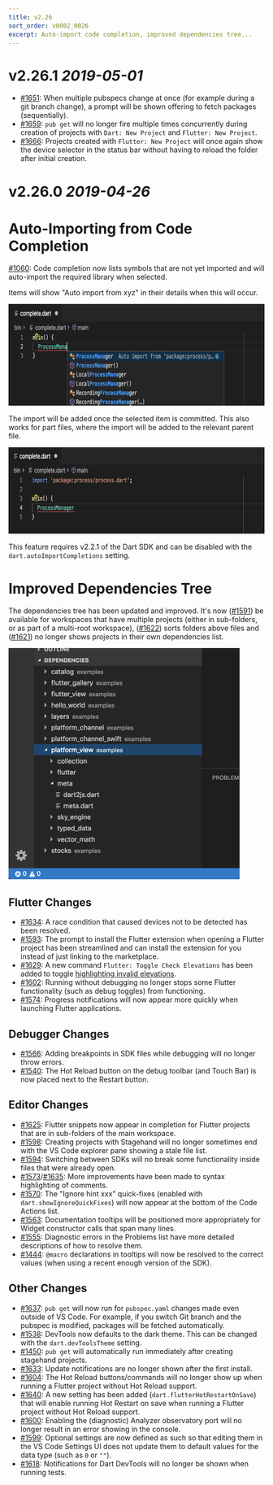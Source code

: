 ```yaml
---
title: v2.26
sort_order: v0002_0026
excerpt: Auto-import code completion, improved dependencies tree...
---
```


# v2.26.1 *2019-05-01*

- [#1651](https://github.com/Dart-Code/Dart-Code/issues/1651): When multiple pubspecs change at once (for example during a git branch change), a prompt will be shown offering to fetch packages (sequentially).
- [#1659](https://github.com/Dart-Code/Dart-Code/issues/1659): `pub get` will no longer fire multiple times concurrently during creation of projects with `Dart: New Project` and `Flutter: New Project`.
- [#1666](https://github.com/Dart-Code/Dart-Code/issues/1666): Projects created with `Flutter: New Project` will once again show the device selector in the status bar without having to reload the folder after initial creation.


# v2.26.0 *2019-04-26*

# Auto-Importing from Code Completion

[#1060](https://github.com/Dart-Code/Dart-Code/issues/1060): Code completion now lists symbols that are not yet imported and will auto-import the required library when selected.

Items will show "Auto import from xyz" in their details when this will occur.

<img src="/images/release_notes/v2.26/completion_1.png" width="700" height="200" />

The import will be added once the selected item is committed. This also works for part files, where the import will be added to the relevant parent file.

<img src="/images/release_notes/v2.26/completion_2.png" width="700" height="170" />

This feature requires v2.2.1 of the Dart SDK and can be disabled with the `dart.autoImportCompletions` setting.

# Improved Dependencies Tree

The dependencies tree has been updated and improved. It's now ([#1591](https://github.com/Dart-Code/Dart-Code/issues/1591)) be available for workspaces that have multiple projects (either in sub-folders, or as part of a multi-root workspace), ([#1622](https://github.com/Dart-Code/Dart-Code/issues/1622)) sorts folders above files and ([#1621](https://github.com/Dart-Code/Dart-Code/issues/1621)) no longer shows projects in their own dependencies list.

<img src="/images/release_notes/v2.26/dependencies.png" width="455" height="455" />

## Flutter Changes

- [#1634](https://github.com/Dart-Code/Dart-Code/issues/1634): A race condition that caused devices not to be detected has been resolved.
- [#1593](https://github.com/Dart-Code/Dart-Code/issues/1593): The prompt to install the Flutter extension when opening a Flutter project has been streamlined and can install the extension for you instead of just linking to the marketplace.
- [#1629](https://github.com/Dart-Code/Dart-Code/issues/1629): A new command `Flutter: Toggle Check Elevations` has been added to toggle [highlighting invalid elevations](https://github.com/flutter/flutter/pull/30215).
- [#1602](https://github.com/Dart-Code/Dart-Code/issues/1602): Running without debugging no longer stops some Flutter functionality (such as debug toggles) from functioning.
- [#1574](https://github.com/Dart-Code/Dart-Code/issues/1574): Progress notifications will now appear more quickly when launching Flutter applications.

## Debugger Changes

- [#1566](https://github.com/Dart-Code/Dart-Code/issues/1566): Adding breakpoints in SDK files while debugging will no longer throw errors.
- [#1540](https://github.com/Dart-Code/Dart-Code/issues/1540): The Hot Reload button on the debug toolbar (and Touch Bar) is now placed next to the Restart button.

## Editor Changes

- [#1625](https://github.com/Dart-Code/Dart-Code/issues/1625): Flutter snippets now appear in completion for Flutter projects that are in sub-folders of the main workspace.
- [#1598](https://github.com/Dart-Code/Dart-Code/issues/1598): Creating projects with Stagehand will no longer sometimes end with the VS Code explorer pane showing a stale file list.
- [#1594](https://github.com/Dart-Code/Dart-Code/issues/1594): Switching between SDKs will no break some functionality inside files that were already open.
- [#1573](https://github.com/Dart-Code/Dart-Code/issues/1573)/[#1635](https://github.com/Dart-Code/Dart-Code/issues/1635): More improvements have been made to syntax highlighting of comments.
- [#1570](https://github.com/Dart-Code/Dart-Code/issues/1570): The "Ignore hint xxx" quick-fixes (enabled with `dart.showIgnoreQuickFixes`) will now appear at the bottom of the Code Actions list.
- [#1563](https://github.com/Dart-Code/Dart-Code/issues/1563): Documentation tooltips will be positioned more appropriately for Widget constructor calls that span many lines.
- [#1555](https://github.com/Dart-Code/Dart-Code/issues/1555): Diagnostic errors in the Problems list have more detailed descriptions of how to resolve them.
- [#1444](https://github.com/Dart-Code/Dart-Code/issues/1444): `@macro` declarations in tooltips will now be resolved to the correct values (when using a recent enough version of the SDK).

## Other Changes

- [#1637](https://github.com/Dart-Code/Dart-Code/issues/1637): `pub get` will now run for `pubspec.yaml` changes made even outside of VS Code. For example, if you switch Git branch and the pubspec is modified, packages will be fetched automatically.
- [#1538](https://github.com/Dart-Code/Dart-Code/issues/1538): DevTools now defaults to the dark theme. This can be changed with the `dart.devToolsTheme` setting.
- [#1450](https://github.com/Dart-Code/Dart-Code/issues/1450): `pub get` will automatically run immediately after creating stagehand projects.
- [#1633](https://github.com/Dart-Code/Dart-Code/issues/1633): Update notifications are no longer shown after the first install.
- [#1604](https://github.com/Dart-Code/Dart-Code/issues/1604): The Hot Reload buttons/commands will no longer show up when running a Flutter project without Hot Reload support.
- [#1640](https://github.com/Dart-Code/Dart-Code/issues/1640): A new setting has been added (`dart.flutterHotRestartOnSave`) that will enable running Hot Restart on save when running a Flutter project without Hot Reload support.
- [#1600](https://github.com/Dart-Code/Dart-Code/issues/1600): Enabling the (diagnostic) Analyzer observatory port will no longer result in an error showing in the console.
- [#1599](https://github.com/Dart-Code/Dart-Code/issues/1599): Optional settings are now defined as such so that editing them in the VS Code Settings UI does not update them to default values for the data type (such as `0` or `""`).
- [#1618](https://github.com/Dart-Code/Dart-Code/issues/1618): Notifications for Dart DevTools will no longer be shown when running tests.
